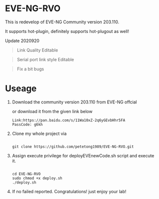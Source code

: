 # EVE-NG-RVO
This is redevelop of EVE-NG Community version 203.110. 

It supports hot-plugin, definitely supports hot-plugout as well!

Update 2020920
> Link Quality Editable

> Serial port link style Editable

> Fix a bit bugs

# Useage

1. Download the community version 203.110 from EVE-NG offcial  

    or download it from the given link below
    ```
    Link:https://pan.baidu.com/s/11Wa10xZ-2q6yGEvbHhr5FA
    PassCode: g6kh
    ```

2. Clone my whole project via    

    ```shell

    git clone https://github.com/petetong1989/EVE-NG-RVO.git
    
    ```

3. Assign execute privilege for deployEVEnewCode.sh script and execute it.  

    ```shell
    
    cd EVE-NG-RVO
    sudo chmod +x deploy.sh
    ./deploy.sh
    
    ```

4. If no failed reported. Congratulations! just enjoy your lab!
